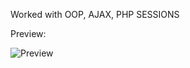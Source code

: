 Worked with OOP, AJAX, PHP SESSIONS 

Preview:

![Preview](https://monosnap.com/file/0hxL1xmyhAy2shQcfZe2ld0HtsyvIt.png)
